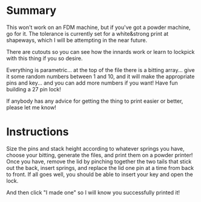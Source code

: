 # Summary
This won't work on an FDM machine, but if you've got a powder machine, go for it. The tolerance is currently set for a white&strong print at shapeways, which I will be attempting in the near future.

There are cutouts so you can see how the innards work or learn to lockpick with this thing if you so desire.

Everything is parametric... at the top of the file there is a bitting array... give it some random numbers between 1 and 10, and it will make the appropriate pins and key... and you can add more numbers if you want! Have fun building a 27 pin lock!

If anybody has any advice for getting the thing to print easier or better, please let me know!

# Instructions
Size the pins and stack height according to whatever springs you have, choose your bitting, generate the files, and print them on a powder printer! Once you have, remove the lid by pinching together the two tails that stick out the back, insert springs, and replace the lid one pin at a time from back to front. If all goes well, you should be able to insert your key and open the lock.

And then click "I made one" so I will know you successfully printed it!